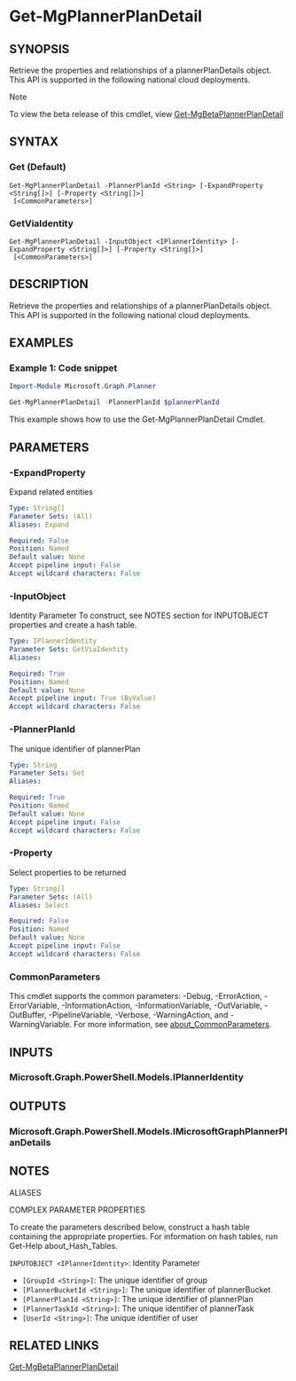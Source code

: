 ﻿---
external help file: Microsoft.Graph.Planner-help.xml
Module Name: Microsoft.Graph.Planner
ms.prod: planner
online version: https://learn.microsoft.com/powershell/module/microsoft.graph.planner/get-mgplannerplandetail
schema: 2.0.0
---

# Get-MgPlannerPlanDetail

## SYNOPSIS
Retrieve the properties and relationships of a plannerPlanDetails object.
This API is supported in the following national cloud deployments.

> [!NOTE]
> To view the beta release of this cmdlet, view [Get-MgBetaPlannerPlanDetail](/powershell/module/Microsoft.Graph.Beta.Planner/Get-MgBetaPlannerPlanDetail?view=graph-powershell-beta)

## SYNTAX

### Get (Default)
```
Get-MgPlannerPlanDetail -PlannerPlanId <String> [-ExpandProperty <String[]>] [-Property <String[]>]
 [<CommonParameters>]
```

### GetViaIdentity
```
Get-MgPlannerPlanDetail -InputObject <IPlannerIdentity> [-ExpandProperty <String[]>] [-Property <String[]>]
 [<CommonParameters>]
```

## DESCRIPTION
Retrieve the properties and relationships of a plannerPlanDetails object.
This API is supported in the following national cloud deployments.

## EXAMPLES

### Example 1: Code snippet

```powershell
Import-Module Microsoft.Graph.Planner

Get-MgPlannerPlanDetail -PlannerPlanId $plannerPlanId
```

This example shows how to use the Get-MgPlannerPlanDetail Cmdlet.

## PARAMETERS

### -ExpandProperty
Expand related entities

```yaml
Type: String[]
Parameter Sets: (All)
Aliases: Expand

Required: False
Position: Named
Default value: None
Accept pipeline input: False
Accept wildcard characters: False
```

### -InputObject
Identity Parameter
To construct, see NOTES section for INPUTOBJECT properties and create a hash table.

```yaml
Type: IPlannerIdentity
Parameter Sets: GetViaIdentity
Aliases:

Required: True
Position: Named
Default value: None
Accept pipeline input: True (ByValue)
Accept wildcard characters: False
```

### -PlannerPlanId
The unique identifier of plannerPlan

```yaml
Type: String
Parameter Sets: Get
Aliases:

Required: True
Position: Named
Default value: None
Accept pipeline input: False
Accept wildcard characters: False
```

### -Property
Select properties to be returned

```yaml
Type: String[]
Parameter Sets: (All)
Aliases: Select

Required: False
Position: Named
Default value: None
Accept pipeline input: False
Accept wildcard characters: False
```

### CommonParameters
This cmdlet supports the common parameters: -Debug, -ErrorAction, -ErrorVariable, -InformationAction, -InformationVariable, -OutVariable, -OutBuffer, -PipelineVariable, -Verbose, -WarningAction, and -WarningVariable. For more information, see [about_CommonParameters](http://go.microsoft.com/fwlink/?LinkID=113216).

## INPUTS

### Microsoft.Graph.PowerShell.Models.IPlannerIdentity
## OUTPUTS

### Microsoft.Graph.PowerShell.Models.IMicrosoftGraphPlannerPlanDetails
## NOTES

ALIASES

COMPLEX PARAMETER PROPERTIES

To create the parameters described below, construct a hash table containing the appropriate properties. For information on hash tables, run Get-Help about_Hash_Tables.


`INPUTOBJECT <IPlannerIdentity>`: Identity Parameter
  - `[GroupId <String>]`: The unique identifier of group
  - `[PlannerBucketId <String>]`: The unique identifier of plannerBucket
  - `[PlannerPlanId <String>]`: The unique identifier of plannerPlan
  - `[PlannerTaskId <String>]`: The unique identifier of plannerTask
  - `[UserId <String>]`: The unique identifier of user

## RELATED LINKS

[Get-MgBetaPlannerPlanDetail](/powershell/module/Microsoft.Graph.Beta.Planner/Get-MgBetaPlannerPlanDetail?view=graph-powershell-beta)
